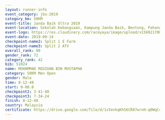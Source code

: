 ```yaml
---
layout: runner-info 
event_category: jbu-2019 
category_km: 50KM 
event-title: Janda Baik Ultra 2019
event-location: Sekolah Kebangsaan, Kampung Janda Baik, Bentong, Pahang, Malaysia 
event-logo: https://res.cloudinary.com/raceyaya/image/upload/v1569217009/logo/janda-baik_vch1pc.jpg 
event-date: 2019-09-14 
checkpoint-name2: Split 1 E Farm 
checkpoint-name3: Split 2 ATV 
overall_rank: 90
gender_rank: 72
category_rank: 42
bib: 51024
name: MOHAMMAD REDZUAN BIN MUSTAPHA
category: 50KM Men Open
gender: Male
time: 8-12-48
start: 0-00.0
checkpoint2: 3-41-40
checkpoint3: 7-34-24
finish: 8-12-48
country: Malaysia
certificate: https://drive.google.com/file/d/1v5enkqKhS6CR87wrnH-q0WqCc0UGzgG5/view?usp=sharing
---
```

